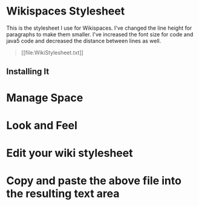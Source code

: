 # Wikispaces Stylesheet

This is the stylesheet I use for Wikispaces. I've changed the line height for paragraphs to make them smaller. I've increased the font size for code and java5 code and decreased the distance between lines as well.

> [[file:WikiStylesheet.txt]]

## Installing It
# Manage Space
# Look and Feel
# Edit your wiki stylesheet
# Copy and paste the above file into the resulting text area